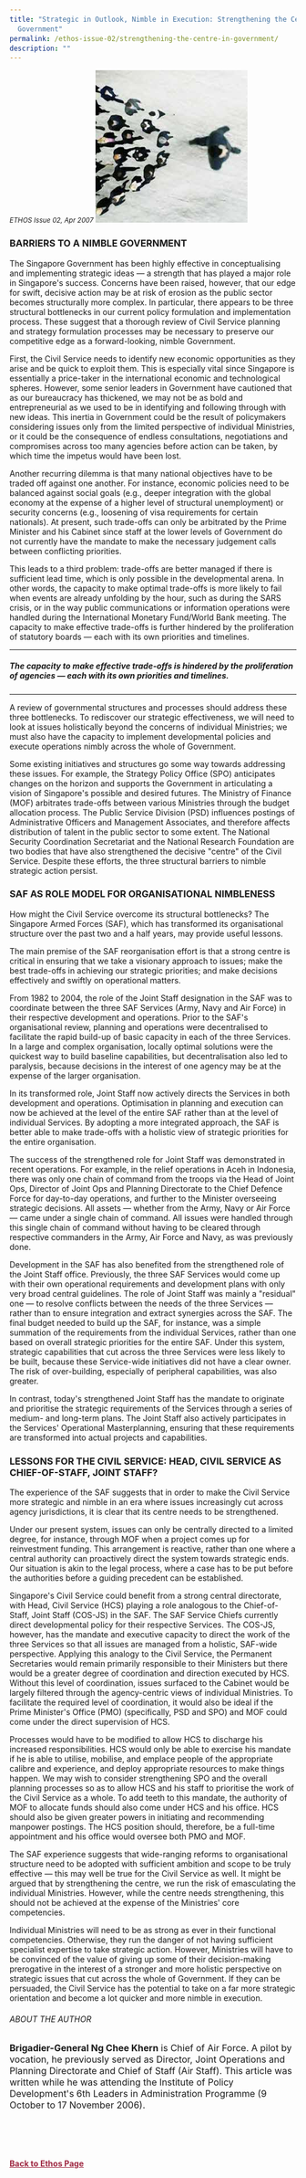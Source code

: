 ```yaml
---
title: "Strategic in Outlook, Nimble in Execution: Strengthening the Centre in
  Government"
permalink: /ethos-issue-02/strengthening-the-centre-in-government/
description: ""
---
```

<style>
.back a
{
	color: #9f2943;
	font-weight: bold;
}

.bullet li
{
	font-size:16px;
}
	
.purple
{
background-color: #6E3A67;	
padding: 30px;
}

.purple h3, .purple p, .purple sup
{
	color: white;
}
	
.purple h5	
{
	color: white;
	text-align: center;
	font-size: 24px;
}	

.author
{
border-bottom: 1px solid black;
margin-top:40px;
padding-bottom:30px;
border-top: 1px solid black;	

}

.author p {
	font-size: 0.9em;
	line-height:24px !important;
	}	
	
.adapted
{
border-bottom: 1px solid black;
margin-top:40px;
padding-bottom:30px;
}	
	
.adapted p
{
	font-size: 0.9em;
	line-height:24px !important;
}
	
	
.small-text
{
font-size:16px;
}

</style>


<em><small>ETHOS Issue 02, Apr 2007</small></em>
<img src="/images/Ethos_Images/Ethos_Issue_02/Strategic_In_OutlookNimble_In_Execution.jpg">


<h3>BARRIERS TO A NIMBLE GOVERNMENT</h3>

<p>The Singapore Government has been highly effective in conceptualising and implementing strategic ideas — a strength that has played a major role in Singapore's success. Concerns have been raised, however, that our edge for swift, decisive action may be at risk of erosion as the public sector becomes structurally more complex. In particular, there appears to be three structural bottlenecks in our current policy formulation and implementation process. These suggest that a thorough review of Civil Service planning and strategy formulation processes may be necessary to preserve our competitive edge as a forward-looking, nimble Government.</p>

<p>First, the Civil Service needs to identify new economic opportunities as they arise and be quick to exploit them. This is especially vital since Singapore is essentially a price-taker in the international economic and technological spheres. However, some senior leaders in Government have cautioned that as our bureaucracy has thickened, we may not be as bold and entrepreneurial as we used to be in identifying and following through with new ideas. This inertia in Government could be the result of policymakers considering issues only from the limited perspective of individual Ministries, or it could be the consequence of endless consultations, negotiations and compromises across too many agencies before action can be taken, by which time the impetus would have been lost.</p>

<p>Another recurring dilemma is that many national objectives have to be traded off against one another. For instance, economic policies need to be balanced against social goals (e.g., deeper integration with the global economy at the expense of a higher level of structural unemployment) or security concerns (e.g., loosening of visa requirements for certain nationals). At present, such trade-offs can only be arbitrated by the Prime Minister and his Cabinet since staff at the lower levels of Government do not currently have the mandate to make the necessary judgement calls between conflicting priorities.</p>

<p>This leads to a third problem: trade-offs are better managed if there is sufficient lead time, which is only possible in the developmental arena. In other words, the capacity to make optimal trade-offs is more likely to fail when events are already unfolding by the hour, such as during the SARS crisis, or in the way public communications or information operations were handled during the International Monetary Fund/World Bank meeting. The capacity to make effective trade-offs is further hindered by the proliferation of statutory boards — each with its own priorities and timelines.</p>

<hr>

<h5><em>
The capacity to make effective trade-offs is hindered by the proliferation of agencies — each with its own priorities and timelines.
</em></h5>

<hr>

<p>A review of governmental structures and processes should address these three bottlenecks. To rediscover our strategic effectiveness, we will need to look at issues holistically beyond the concerns of individual Ministries; we must also have the capacity to implement developmental policies and execute operations nimbly across the whole of Government.</p>

<p>Some existing initiatives and structures go some way towards addressing these issues. For example, the Strategy Policy Office (SPO) anticipates changes on the horizon and supports the Government in articulating a vision of Singapore's possible and desired futures. The Ministry of Finance (MOF) arbitrates trade-offs between various Ministries through the budget allocation process. The Public Service Division (PSD) influences postings of Administrative Officers and Management Associates, and therefore affects distribution of talent in the public sector to some extent. The National Security Coordination Secretariat and the National Research Foundation are two bodies that have also strengthened the decisive "centre" of the Civil Service. Despite these efforts, the three structural barriers to nimble strategic action persist.</p>

<h3>SAF AS ROLE MODEL FOR ORGANISATIONAL NIMBLENESS</h3>

<p>How might the Civil Service overcome its structural bottlenecks? The Singapore Armed Forces (SAF), which has transformed its organisational structure over the past two and a half years, may provide useful lessons.</p>

<p>The main premise of the SAF reorganisation effort is that a strong centre is critical in ensuring that we take a visionary approach to issues; make the best trade-offs in achieving our strategic priorities; and make decisions effectively and swiftly on operational matters.</p>

<p>From 1982 to 2004, the role of the Joint Staff designation in the SAF was to coordinate between the three SAF Services (Army, Navy and Air Force) in their respective development and operations. Prior to the SAF's organisational review, planning and operations were decentralised to facilitate the rapid build-up of basic capacity in each of the three Services. In a large and complex organisation, locally optimal solutions were the quickest way to build baseline capabilities, but decentralisation also led to paralysis, because decisions in the interest of one agency may be at the expense of the larger organisation.</p>

<p>In its transformed role, Joint Staff now actively directs the Services in both development and operations. Optimisation in planning and execution can now be achieved at the level of the entire SAF rather than at the level of individual Services. By adopting a more integrated approach, the SAF is better able to make trade-offs with a holistic view of strategic priorities for the entire organisation.</p>

<p>The success of the strengthened role for Joint Staff was demonstrated in recent operations. For example, in the relief operations in Aceh in Indonesia, there was only one chain of command from the troops via the Head of Joint Ops, Director of Joint Ops and Planning Directorate to the Chief Defence Force for day-to-day operations, and further to the Minister overseeing strategic decisions. All assets — whether from the Army, Navy or Air Force — came under a single chain of command. All issues were handled through this single chain of command without having to be cleared through respective commanders in the Army, Air Force and Navy, as was previously done.</p>

<p>Development in the SAF has also benefited from the strengthened role of the Joint Staff office. Previously, the three SAF Services would come up with their own operational requirements and development plans with only very broad central guidelines. The role of Joint Staff was mainly a "residual" one — to resolve conflicts between the needs of the three Services — rather than to ensure integration and extract synergies across the SAF. The final budget needed to build up the SAF, for instance, was a simple summation of the requirements from the individual Services, rather than one based on overall strategic priorities for the entire SAF. Under this system, strategic capabilities that cut across the three Services were less likely to be built, because these Service-wide initiatives did not have a clear owner. The risk of over-building, especially of peripheral capabilities, was also greater.</p>

<p>In contrast, today's strengthened Joint Staff has the mandate to originate and prioritise the strategic requirements of the Services through a series of medium- and long-term plans. The Joint Staff also actively participates in the Services' Operational Masterplanning, ensuring that these requirements are transformed into actual projects and capabilities.</p>

<h3>LESSONS FOR THE CIVIL SERVICE: HEAD, CIVIL SERVICE AS CHIEF-OF-STAFF, JOINT STAFF?</h3>

<p>The experience of the SAF suggests that in order to make the Civil Service more strategic and nimble in an era where issues increasingly cut across agency jurisdictions, it is clear that its centre needs to be strengthened.</p>

<p>Under our present system, issues can only be centrally directed to a limited degree, for instance, through MOF when a project comes up for reinvestment funding. This arrangement is reactive, rather than one where a central authority can proactively direct the system towards strategic ends. Our situation is akin to the legal process, where a case has to be put before the authorities before a guiding precedent can be established.</p>

<p>Singapore's Civil Service could benefit from a strong central directorate, with Head, Civil Service (HCS) playing a role analogous to the Chief-of-Staff, Joint Staff (COS-JS) in the SAF. The SAF Service Chiefs currently direct developmental policy for their respective Services. The COS-JS, however, has the mandate and executive capacity to direct the work of the three Services so that all issues are managed from a holistic, SAF-wide perspective. Applying this analogy to the Civil Service, the Permanent Secretaries would remain primarily responsible to their Ministers but there would be a greater degree of coordination and direction executed by HCS. Without this level of coordination, issues surfaced to the Cabinet would be largely filtered through the agency-centric views of individual Ministries. To facilitate the required level of coordination, it would also be ideal if the Prime Minister's Office (PMO) (specifically, PSD and SPO) and MOF could come under the direct supervision of HCS.</p>

<p>Processes would have to be modified to allow HCS to discharge his increased responsibilities. HCS would only be able to exercise his mandate if he is able to utilise, mobilise, and emplace people of the appropriate calibre and experience, and deploy appropriate resources to make things happen. We may wish to consider strengthening SPO and the overall planning processes so as to allow HCS and his staff to prioritise the work of the Civil Service as a whole. To add teeth to this mandate, the authority of MOF to allocate funds should also come under HCS and his office. HCS should also be given greater powers in initiating and recommending manpower postings. The HCS position should, therefore, be a full-time appointment and his office would oversee both PMO and MOF.</p>

<p>The SAF experience suggests that wide-ranging reforms to organisational structure need to be adopted with sufficient ambition and scope to be truly effective — this may well be true for the Civil Service as well. It might be argued that by strengthening the centre, we run the risk of emasculating the individual Ministries. However, while the centre needs strengthening, this should not be achieved at the expense of the Ministries' core competencies.</p>

<p>Individual Ministries will need to be as strong as ever in their functional competencies. Otherwise, they run the danger of not having sufficient specialist expertise to take strategic action. However, Ministries will have to be convinced of the value of giving up some of their decision-making prerogative in the interest of a stronger and more holistic perspective on strategic issues that cut across the whole of Government. If they can be persuaded, the Civil Service has the potential to take on a far more strategic orientation and become a lot quicker and more nimble in execution.</p>



<h6>ABOUT THE AUTHOR</h6>

<p class="small-text"><strong>Brigadier-General Ng Chee Khern</strong> is Chief of Air Force. A pilot by vocation, he previously served as Director, Joint Operations and Planning Directorate and Chief of Staff (Air Staff). This article was written while he was attending the Institute of Policy Development's 6th Leaders in Administration Programme (9 October to 17 November 2006). </p>

<br>


<br>

<br>
<br>	
<div class="back">
<a href="/ethos/">Back to Ethos Page</a>	
</div>